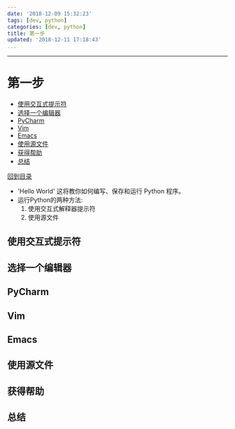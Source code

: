 ```yaml
---
date: '2018-12-09 15:32:23'
tags: [dev, python]
categories: [dev, python]
title: 第一步
updated: '2018-12-11 17:18:43'
...
```

---
# 第一步
<!-- MarkdownTOC -->

- [使用交互式提示符](#%E4%BD%BF%E7%94%A8%E4%BA%A4%E4%BA%92%E5%BC%8F%E6%8F%90%E7%A4%BA%E7%AC%A6)
- [选择一个编辑器](#%E9%80%89%E6%8B%A9%E4%B8%80%E4%B8%AA%E7%BC%96%E8%BE%91%E5%99%A8)
- [PyCharm](#pycharm)
- [Vim](#vim)
- [Emacs](#emacs)
- [使用源文件](#%E4%BD%BF%E7%94%A8%E6%BA%90%E6%96%87%E4%BB%B6)
- [获得帮助](#%E8%8E%B7%E5%BE%97%E5%B8%AE%E5%8A%A9)
- [总结](#%E6%80%BB%E7%BB%93)

<!-- /MarkdownTOC -->
[回到目录](./index.md)

-   'Hello World' 这将教你如何编写、保存和运行 Python 程序。  
-   运行Python的两种方法:
    1.  使用交互式解释器提示符
    2.  使用源文件

<a id="%E4%BD%BF%E7%94%A8%E4%BA%A4%E4%BA%92%E5%BC%8F%E6%8F%90%E7%A4%BA%E7%AC%A6"></a>
## 使用交互式提示符
<a id="%E9%80%89%E6%8B%A9%E4%B8%80%E4%B8%AA%E7%BC%96%E8%BE%91%E5%99%A8"></a>
## 选择一个编辑器
<a id="pycharm"></a>
## PyCharm
<a id="vim"></a>
## Vim
<a id="emacs"></a>
## Emacs
<a id="%E4%BD%BF%E7%94%A8%E6%BA%90%E6%96%87%E4%BB%B6"></a>
## 使用源文件
<a id="%E8%8E%B7%E5%BE%97%E5%B8%AE%E5%8A%A9"></a>
## 获得帮助
<a id="%E6%80%BB%E7%BB%93"></a>
## 总结
